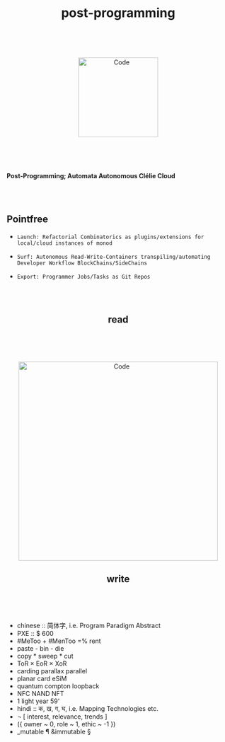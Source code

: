 <h1 align="center">post-programming</h1>

  <br/>
  <br/>
  <br/>
 
  
  <p align="center">
  <img alt="Code" src="https://raw.githubusercontent.com/setscript/post-programming/main/website/static/img/icon.png" height="180" />
  </p>
  
  <br/>
  <br/>
  <br/>
  
  <b>
  
  Post-Programming; Automata Autonomous Clélie Cloud </b>
  
  <br/>
  <br/>
 
  
  ## Pointfree

* `Launch: Refactorial Combinatorics as plugins/extensions for local/cloud instances of monod`
* `Surf: Autonomous Read-Write-Containers transpiling/automating Developer Workflow BlockChains/SideChains`
* `Export: Programmer Jobs/Tasks as Git Repos`
  
  <br/>
  <br/>

<h2 align="center">read</h2>

  <br/>
  <br/>
  <br/>
 
  
  <p align="center">
  <img alt="Code" src="https://raw.githubusercontent.com/setscript/post-programming/main/read.png" height="450" />
  </p>

<h2 align="center">write</h2>

  <br/>
  <br/>
  <br/>

* chinese :: 简体字, i.e. Program Paradigm Abstract 
* PXE :: $ 600
* #MeToo + #MenToo =% rent
* paste - bin - die
* copy * sweep * cut
* ToR × EoR × XoR
* carding parallax parallel 
* planar card eSiM 
* quantum compton loopback 
* NFC NAND NFT
* 1 light year 59'
* hindi :: क, ख, ग, घ, i.e. Mapping Technologies etc. 
* ¬ [ interest, relevance, trends ] 
* ({ owner ~ 0, role ~ 1, ethic ~ -1 }) 
* _mutable ¶ &immutable §

##
